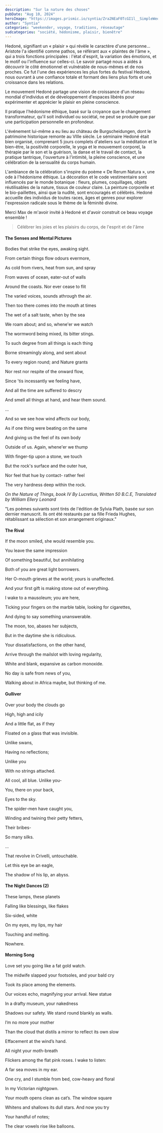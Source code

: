 ```yaml
---
description: "Sur la nature des choses"
pubDate: "Aug 10, 2024"
heroImage: "https://images.prismic.io/syntia/Zra2NEaF0TcGI1l__SimpleWedding4Grid.jpg?auto=format,compress"
author: "Syntia"
categories: "weekender, voyage, traditions, réseautage"
sudcategorieu: "société, hédonisme, plaisir, bienêtre"
---
```


Hedoné, signifiant un « plaisir » qui révèle le caractère d'une personne...
Aristote l'a identifié comme pathos, se référant aux « plaintes de l'âme », qui
a trois fonctions principales : l'état d'esprit, la variation des émotions, et
le motif ou l'influence sur celles-ci. Le savoir partagé nous a aidés à
découvrir le côté émotionnel et vulnérable de nous-mêmes et de nos proches. Ce
fut l'une des expériences les plus fortes du festival Hedoné, nous ouvrant à une
confiance totale et formant des liens plus forts et une croissance dans les
relations.

Le mouvement Hedoné partage une vision de croissance d'un réseau mondial
d'individus et de développement d'espaces libérés pour expérimenter et apprécier
le plaisir en pleine conscience.

Il pratique l'hédonisme éthique, basé sur la croyance que le changement
transformateur, qu'il soit individuel ou sociétal, ne peut se produire que par
une participation personnelle en profondeur.

L'événement lui-même a eu lieu au château de Burgscheidungen, dont le patrimoine
historique remonte au VIIIe siècle. Le séminaire Hedoné était bien organisé,
comprenant 5 jours complets d'ateliers sur la méditation et le bien-être, la
positivité corporelle, le yoga et le mouvement corporel, la thérapie par le son
et la guérison, la danse et le travail de contact, la pratique tantrique,
l'ouverture à l'intimité, la pleine conscience, et une célébration de la
sensualité du corps humain.

L'ambiance de la célébration s'inspire du poème « De Rerum Natura », une ode à
l'hédonisme éthique. La décoration et le code vestimentaire sont influencés par
le monde botanique : fleurs, plumes, coquillages, objets réutilisables de la
nature, tissus de couleur claire. La peinture corporelle et le bio-paillettes,
ainsi que la nudité, sont encouragés et célébrés. Hedoné accueille des individus
de toutes races, âges et genres pour explorer l'expression radicale sous le
thème de la féminité divine.

Merci Max de m'avoir invité à Hedoné et d'avoir construit ce beau voyage
ensemble !

> Célébrer les joies et les plaisirs du corps, de l'esprit et de l'âme

#### The Senses and Mental Pictures

Bodies that strike the eyes, awaking sight.

From certain things flow odours evermore,

As cold from rivers, heat from sun, and spray

From waves of ocean, eater-out of walls

Around the coasts. Nor ever cease to flit

The varied voices, sounds athrough the air.

Then too there comes into the mouth at times

The wet of a salt taste, when by the sea

We roam about; and so, whene'er we watch

The wormword being mixed, its bitter stings.

To such degree from all things is each thing

Borne streamingly along, and sent about

To every region round; and Nature grants

Nor rest nor respite of the onward flow,

Since 'tis incessantly we feeling have,

And all the time are suffered to descry

And smell all things at hand, and hear them sound.

…

And so we see how wind affects our body,

As if one thing were beating on the same

And giving us the feel of its own body

Outside of us. Again, whene'er we thump

With finger-tip upon a stone, we touch

But the rock's surface and the outer hue,

Nor feel that hue by contact- rather feel

The very hardness deep within the rock.

_On the Nature of Things, book IV By Lucretius, Written 50 B.C.E, Translated by
William Ellery Leonard_

"Les poèmes suivants sont tirés de l'édition de Sylvia Plath, basée sur son
dernier manuscrit. Ils ont été restaurés par sa fille Frieda Hughes,
rétablissant sa sélection et son arrangement originaux."

#### The Rival

If the moon smiled, she would resemble you.

You leave the same impression

Of something beautiful, but annihilating

Both of you are great light borrowers.

Her O-mouth grieves at the world; yours is unaffected.

And your first gift is making stone out of everything.

I wake to a mausoleum; you are here,

Ticking your fingers on the marble table, looking for cigarettes,

And dying to say something unanswerable.

The moon, too, abases her subjects,

But in the daytime she is ridiculous.

Your dissatisfactions, on the other hand,

Arrive through the mailslot with loving regularity,

White and blank, expansive as carbon monoxide.

No day is safe from news of you,

Walking about in Africa maybe, but thinking of me.

#### Gulliver

Over your body the clouds go

High, high and icily

And a little flat, as if they

Floated on a glass that was invisible.

Unlike swans,

Having no reflections;

Unlike you

With no strings attached.

All cool, all blue. Unlike you-

You, there on your back,

Eyes to the sky.

The spider-men have caught you,

Winding and twining their petty fetters,

Their bribes-

So many silks.

…

That revolve in Crivelli, untouchable.

Let this eye be an eagle,

The shadow of his lip, an abyss.

#### The Night Dances (2)

These lamps, these planets

Falling like blessings, like flakes

Six-sided, white

On my eyes, my lips, my hair

Touching and melting.

Nowhere.

#### Morning Song

Love set you going like a fat gold watch.

The midwife slapped your footsoles, and your bald cry

Took its place among the elements.

Our voices echo, magnifying your arrival. New statue

In a drafty museum, your nakedness

Shadows our safety. We stand round blankly as walls.

I’m no more your mother

Than the cloud that distils a mirror to reflect its own slow

Effacement at the wind’s hand.

All night your moth-breath

Flickers among the flat pink roses. I wake to listen:

A far sea moves in my ear.

One cry, and I stumble from bed, cow-heavy and floral

In my Victorian nightgown.

Your mouth opens clean as cat’s. The window square

Whitens and shallows its dull stars. And now you try

Your handful of notes;

The clear vowels rise like balloons.
